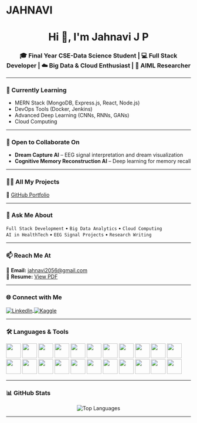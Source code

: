 # JAHNAVI
<h1 align="center">Hi 👋, I'm Jahnavi J P</h1>
<h3 align="center">🎓 Final Year CSE-Data Science Student | 💻 Full Stack Developer | ☁️ Big Data & Cloud Enthusiast | 🤖 AIML Researcher</h3>

---

### 🌱 Currently Learning
- MERN Stack (MongoDB, Express.js, React, Node.js)
- DevOps Tools (Docker, Jenkins)
- Advanced Deep Learning (CNNs, RNNs, GANs)
- Cloud Computing 

---

### 🤝 Open to Collaborate On
- **Dream Capture AI** – EEG signal interpretation and dream visualization  
- **Cognitive Memory Reconstruction AI** – Deep learning for memory recall

---

### 👨‍💻 All My Projects
🔗 [GitHub Portfolio](https://github.com/jahnavi2056)

---

### 💬 Ask Me About
`Full Stack Development` • `Big Data Analytics` • `Cloud Computing`  
`AI in HealthTech` • `EEG Signal Projects` • `Research Writing`

---

### 📫 Reach Me At
📩 **Email:** [jahnavi2056@gmail.com](mailto:jahnavi2056@gmail.com)  
🔗 **Resume:** [View PDF](https://drive.google.com/file/d/149ZfBokDe1sVqNjiCIOU7j3YhHOCC3kb/view?usp=drivesdk)

---

### 🌐 Connect with Me
<p align="left">
  <a href="https://linkedin.com/in/jahnavi-j-p" target="blank">
    <img align="center" src="https://img.shields.io/badge/LinkedIn-blue?style=for-the-badge&logo=linkedin" alt="LinkedIn"/>
  </a>
  <a href="https://kaggle.com/jahnavi" target="blank">
    <img align="center" src="https://img.shields.io/badge/Kaggle-blue?style=for-the-badge&logo=kaggle" alt="Kaggle"/>
  </a>
</p>

---

### 🛠️ Languages & Tools
<p align="left">
  <img src="https://cdn.jsdelivr.net/gh/devicons/devicon/icons/python/python-original.svg" width="40" height="40"/>
  <img src="https://cdn.jsdelivr.net/gh/devicons/devicon/icons/java/java-original.svg" width="40" height="40"/>
  <img src="https://cdn.jsdelivr.net/gh/devicons/devicon/icons/react/react-original.svg" width="40" height="40"/>
  <img src="https://cdn.jsdelivr.net/gh/devicons/devicon/icons/nodejs/nodejs-original.svg" width="40" height="40"/>
  <img src="https://cdn.jsdelivr.net/gh/devicons/devicon/icons/express/express-original.svg" width="40" height="40"/>
  <img src="https://cdn.jsdelivr.net/gh/devicons/devicon/icons/mongodb/mongodb-original.svg" width="40" height="40"/>
  <img src="https://cdn.jsdelivr.net/gh/devicons/devicon/icons/html5/html5-original.svg" width="40" height="40"/>
  <img src="https://cdn.jsdelivr.net/gh/devicons/devicon/icons/css3/css3-original.svg" width="40" height="40"/>
  <img src="https://cdn.jsdelivr.net/gh/devicons/devicon/icons/javascript/javascript-original.svg" width="40" height="40"/>
  <img src="https://www.vectorlogo.zone/logos/apache_hadoop/apache_hadoop-icon.svg" width="40" height="40"/>
  <img src="https://www.vectorlogo.zone/logos/apache_hive/apache_hive-icon.svg" width="40" height="40"/>
  <img src="https://cdn.jsdelivr.net/gh/devicons/devicon/icons/git/git-original.svg" width="40" height="40"/>
  <img src="https://www.vectorlogo.zone/logos/jenkins/jenkins-icon.svg" width="40" height="40"/>
  <img src="https://cdn.jsdelivr.net/gh/devicons/devicon/icons/linux/linux-original.svg" width="40" height="40"/>
  <img src="https://www.vectorlogo.zone/logos/amazon_aws/amazon_aws-icon.svg" width="40" height="40"/>
  <img src="https://www.vectorlogo.zone/logos/pytorch/pytorch-icon.svg" width="40" height="40"/>
  <img src="https://www.vectorlogo.zone/logos/tensorflow/tensorflow-icon.svg" width="40" height="40"/>
  <img src="https://upload.wikimedia.org/wikipedia/commons/0/05/Scikit_learn_logo_small.svg" width="40" height="40"/>
  <img src="https://pandas.pydata.org/static/img/pandas_mark.svg" width="40" height="40"/>
  <img src="https://seaborn.pydata.org/_images/logo-mark-lightbg.svg" width="40" height="40"/>
  <img src="https://cdn.jsdelivr.net/gh/devicons/devicon/icons/flask/flask-original.svg" width="40" height="40"/>
  <img src="https://cdn.jsdelivr.net/gh/devicons/devicon/icons/django/django-plain.svg" width="40" height="40"/>
</p>

---

### 📊 GitHub Stats
<p align="center">
  <img src="https://github-readme-stats.vercel.app/api/top-langs?username=jahnavi2056&show_icons=true&locale=en&layout=compact" alt="Top Languages"/>
</p>

---


